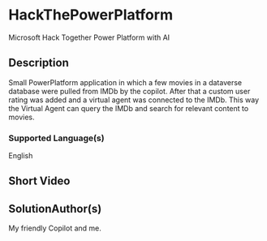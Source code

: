 # HackThePowerPlatform
Microsoft Hack Together Power Platform with AI

## Description

Small PowerPlatform application in which a few movies in a dataverse database were pulled from IMDb by the copilot. After that a custom user rating was added and a virtual agent was connected to the IMDb. 
This way the Virtual Agent can query the IMDb and search for relevant content to movies.

### Supported Language(s)
English

## Short Video

SolutionAuthor(s)
-----------------
My friendly Copilot and me.
